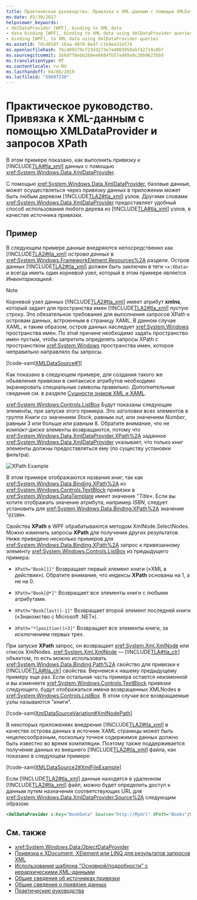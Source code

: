 ```yaml
---
title: Практическое руководство. Привязка к XML-данным с помощью XMLDataProvider и запросов XPath
ms.date: 03/30/2017
helpviewer_keywords:
- XmlDataProvider [WPF], binding to XML data
- data binding [WPF], binding to XML data using XmlDataProvider queries
- binding [WPF], to XML data using XmlDataProvider queries
ms.assetid: 7dcd018f-16aa-4870-8e47-c1b4ea31e574
ms.openlocfilehash: f6cd09279cf23d3273e7a4083950a5f42714c8bf
ms.sourcegitcommit: 5b6d778ebb269ee6684fb57ad69a8c28b06235b9
ms.translationtype: MT
ms.contentlocale: ru-RU
ms.lasthandoff: 04/08/2019
ms.locfileid: "59097230"
---
```

# <a name="how-to-bind-to-xml-data-using-an-xmldataprovider-and-xpath-queries"></a>Практическое руководство. Привязка к XML-данным с помощью XMLDataProvider и запросов XPath
В этом примере показано, как выполнить привязку к [!INCLUDE[TLA#tla_xml](../../../../includes/tlasharptla-xml-md.md)] данных с помощью <xref:System.Windows.Data.XmlDataProvider>.  
  
 С помощью <xref:System.Windows.Data.XmlDataProvider>, базовые данные, может осуществляться через привязку данных в приложении может быть любым деревом [!INCLUDE[TLA2#tla_xml](../../../../includes/tla2sharptla-xml-md.md)] узлов. Другими словами <xref:System.Windows.Data.XmlDataProvider> предоставляет удобный способ использования любого дерева из [!INCLUDE[TLA#tla_xml](../../../../includes/tlasharptla-xml-md.md)] узлов, в качестве источника привязки.  
  
## <a name="example"></a>Пример  
 В следующем примере данные внедряются непосредственно как [!INCLUDE[TLA2#tla_xml](../../../../includes/tla2sharptla-xml-md.md)] *острова данных* в <xref:System.Windows.FrameworkElement.Resources%2A> разделе. Остров данных [!INCLUDE[TLA2#tla_xml](../../../../includes/tla2sharptla-xml-md.md)] должен быть заключен в теги `<x:XData>` и всегда иметь один корневой узел, который в этом примере является *Инвентаризацией*.  
  
> [!NOTE]
>  Корневой узел данных [!INCLUDE[TLA2#tla_xml](../../../../includes/tla2sharptla-xml-md.md)] имеет атрибут **xmlns**, который задает для пространства имен [!INCLUDE[TLA2#tla_xml](../../../../includes/tla2sharptla-xml-md.md)] пустую строку. Это обязательное требование для выполнения запросов XPath к островам данных, встроенным в страницу XAML. В данном случае XAML, и таким образом, остров данных наследует <xref:System.Windows> пространства имен. По этой причине необходимо задать пространство имен пустым, чтобы запретить определять запросы XPath с пространством <xref:System.Windows> пространства имен, которое неправильно направляло бы запросы.  
  
 [!code-xaml[XMLDataSource#1](~/samples/snippets/csharp/VS_Snippets_Wpf/XmlDataSource/CS/Window1.xaml#1)]  
  
 Как показано в следующем примере, для создания такого же объявления привязки в синтаксисе атрибутов необходимо экранировать специальные символы правильно. Дополнительные сведения см. в разделе [Сущности знаков XML и XAML](../../xaml-services/xml-character-entities-and-xaml.md).  
  
 <xref:System.Windows.Controls.ListBox> Будут показаны следующие элементы, при запуске этого примера. Это *заголовки* всех элементов в группе *Книги* со значением *Stock*, равным *out*, или значением *Number*, равным 3 или больше или равным 8. Обратите внимание, что не *компакт-диска* элементы возвращаются, потому что <xref:System.Windows.Data.XmlDataProvider.XPath%2A> заданное <xref:System.Windows.Data.XmlDataProvider> указывает, что только *книг* элементы должны предоставляться ему (по существу установки фильтра).  
  
 ![XPath Example](./media/xpathexample.PNG "XPathExample")  
  
 В этом примере отображаются названия книг, так как <xref:System.Windows.Data.Binding.XPath%2A> из <xref:System.Windows.Controls.TextBlock> привязки в <xref:System.Windows.DataTemplate> имеет значение "*Title*«. Если вы хотите отображать значение атрибута, например *ISBN*, следует установить для <xref:System.Windows.Data.Binding.XPath%2A> значение "`@ISBN`«.  
  
 Свойства **XPath** в WPF обрабатываются методом XmlNode.SelectNodes. Можно изменить запросы **XPath** для получения других результатов. Ниже приведено несколько примеров для <xref:System.Windows.Data.Binding.XPath%2A> запрос к привязанному элементу <xref:System.Windows.Controls.ListBox> из предыдущего примера:  
  
-   `XPath="Book[1]"` Возвращает первый элемент книги («XML в действии»). Обратите внимание, что индексы **XPath** основаны на 1, а не на 0.  
  
-   `XPath="Book[@*]"` Возвращает все элементы книги с любыми атрибутами.  
  
-   `XPath="Book[last()-1]"` Возвращает второй элемент последней книги («Знакомство с Microsoft .NET»).  
  
-   `XPath="*[position()>3]"` Возвращает все элементы книги, за исключением первых трех.  
  
 При запуске **XPath** запрос, он возвращает <xref:System.Xml.XmlNode> или список XmlNodes. <xref:System.Xml.XmlNode> — [!INCLUDE[TLA#tla_clr](../../../../includes/tlasharptla-clr-md.md)] объектом, то есть можно использовать <xref:System.Windows.Data.Binding.Path%2A> свойство для привязки к [!INCLUDE[TLA#tla_clr](../../../../includes/tlasharptla-clr-md.md)] свойства. Вернемся к нашему предыдущему примеру еще раз. Если остальная часть примера остается неизменной и вы изменяете <xref:System.Windows.Controls.TextBlock> привязке следующего, будут отображаться имена возвращенных XMLNodes в <xref:System.Windows.Controls.ListBox>. В этом случае все возвращаемые узлы называются "*книги*".  
  
 [!code-xaml[XmlDataSourceVariation#XmlNodePath](~/samples/snippets/csharp/VS_Snippets_Wpf/XmlDataSourceVariation/CS/Page1.xaml#xmlnodepath)]  
  
 В некоторых приложениях внедрение [!INCLUDE[TLA2#tla_xml](../../../../includes/tla2sharptla-xml-md.md)] в качестве острова данных в источник XAML страницы может быть нецелесообразным, поскольку точное содержимое данных должно быть известно во время компиляции. Поэтому также поддерживается получение данных из внешнего [!INCLUDE[TLA2#tla_xml](../../../../includes/tla2sharptla-xml-md.md)] файла, как показано в следующем примере:  
  
 [!code-xaml[XMLDataSource2#XmlFileExample](~/samples/snippets/csharp/VS_Snippets_Wpf/XmlDataSource2/CS/Window1.xaml#xmlfileexample)]  
  
 Если [!INCLUDE[TLA2#tla_xml](../../../../includes/tla2sharptla-xml-md.md)] данные находятся в удаленном [!INCLUDE[TLA2#tla_xml](../../../../includes/tla2sharptla-xml-md.md)] файл, можно будет определить доступ к данным путем назначения соответствующих URL для <xref:System.Windows.Data.XmlDataProvider.Source%2A> следующим образом:  
  
```xml  
<XmlDataProvider x:Key="BookData" Source="http://MyUrl" XPath="Books"/>  
```  
  
## <a name="see-also"></a>См. также

- <xref:System.Windows.Data.ObjectDataProvider>
- [Привязка к XDocument, XElement или LINQ для результатов запросов XML](how-to-bind-to-xdocument-xelement-or-linq-for-xml-query-results.md)
- [Использование шаблона "Основной/подробности" с иерархическими XML-данными](how-to-use-the-master-detail-pattern-with-hierarchical-xml-data.md)
- [Общие сведения об источниках привязки](binding-sources-overview.md)
- [Общие сведения о привязке данных](data-binding-overview.md)
- [Практические руководства](data-binding-how-to-topics.md)
